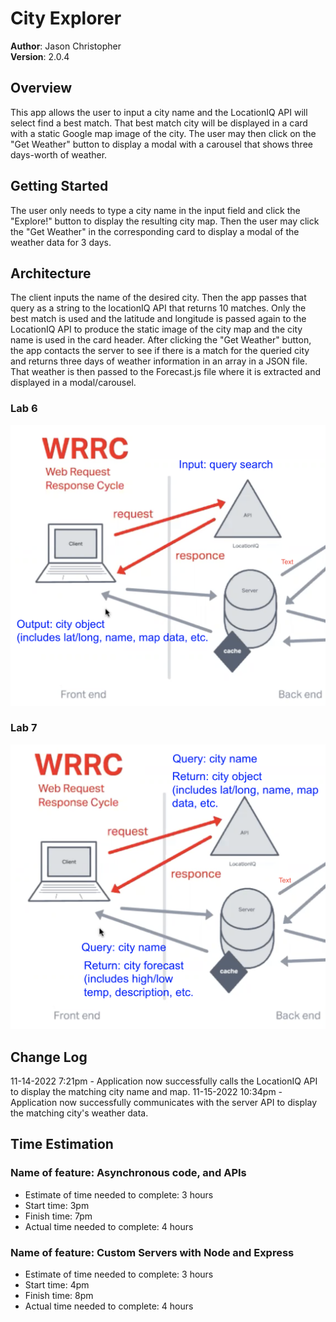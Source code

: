 # City Explorer

**Author**: Jason Christopher  
**Version**: 2.0.4

## Overview

This app allows the user to input a city name and the LocationIQ API will select find a best match. That best match city will be displayed in a card with a static Google map image of the city. The user may then click on the "Get Weather" button to display a modal with a carousel that shows three days-worth of weather.

## Getting Started

The user only needs to type a city name in the input field and click the "Explore!" button to display the resulting city map. Then the user may click the "Get Weather" in the corresponding card to display a modal of the weather data for 3 days.

## Architecture

The client inputs the name of the desired city. Then the app passes that query as a string to the locationIQ API that returns 10 matches. Only the best match is used and the latitude and longitude is passed again to the LocationIQ API to produce the static image of the city map and the city name is used in the card header. After clicking the "Get Weather" button, the app contacts the server to see if there is a match for the queried city and returns three days of weather information in an array in a JSON file. That weather is then passed to the Forecast.js file where it is extracted and displayed in a modal/carousel.

### Lab 6

![WRRC](./public/images/WRRC-Lab6.png)

### Lab 7

![WRRC](./public/images/WRRC-Lab7.png)

## Change Log

11-14-2022 7:21pm - Application now successfully calls the LocationIQ API to display the matching city name and map.
11-15-2022 10:34pm - Application now successfully communicates with the server API to display the matching city's weather data.

## Time Estimation

### Name of feature: Asynchronous code, and APIs

* Estimate of time needed to complete: 3 hours
* Start time: 3pm
* Finish time: 7pm
* Actual time needed to complete: 4 hours

### Name of feature: Custom Servers with Node and Express

* Estimate of time needed to complete: 3 hours
* Start time: 4pm
* Finish time: 8pm
* Actual time needed to complete: 4 hours
